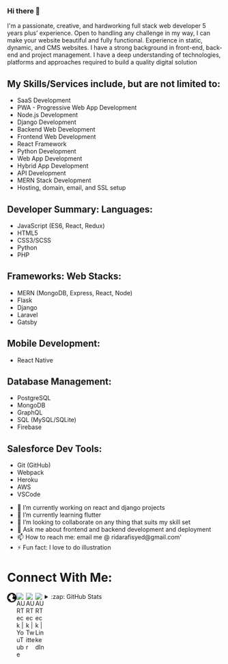 ### Hi there 👋

I'm a passionate, creative, and hardworking full stack web developer 5 years plus’ experience. Open to handling any challenge in my way, I can make your website beautiful and fully functional. Experience in static, dynamic, and CMS websites. I have a strong background in front-end, back-end and project management. I have a deep understanding of technologies, platforms and approaches required to build a quality digital solution

## My Skills/Services include, but are not limited to:
<ul>
  <li> SaaS Development </li>
   <li> PWA - Progressive Web App Development</li>
   <li> Node.js Development</li>
   <li> Django Development</li>
   <li> Backend Web Development</li>
   <li> Frontend Web Development</li>
   <li> React Framework</li>
   <li> Python Development</li>
   <li> Web App Development</li>
   <li> Hybrid App Development</li>
   <li> API Development</li>
   <li> MERN Stack Development</li>
   <li> Hosting, domain, email, and SSL setup</li>
</ul>

## Developer Summary: Languages:
<ul>
    <li> JavaScript (ES6, React, Redux)</li>
    <li> HTML5</li>
    <li> CSS3/SCSS</li>
    <li> Python</li>
    <li> PHP </li>
</ul>

## Frameworks: Web Stacks:
<ul>
    <li> MERN (MongoDB, Express, React, Node)</li>
    <li> Flask</li>
    <li> Django</li>
    <li>Laravel </li>
    <li> Gatsby</li>
</ul>

## Mobile Development:
<ul>
  <li> React Native</li>
</ul>

## Database Management:
<ul>
    <li> PostgreSQL</li>
    <li> MongoDB</li>
    <li> GraphQL</li>
    <li> SQL (MySQL/SQLite)</li>
    <li>Firebase</li>
</ul>

## Salesforce Dev Tools:
<ul>
    <li> Git (GitHub)</li>
    <li>Webpack</li>
    <li> Heroku</li></li>
    <li> AWS</li>
    <li> VSCode</li>
</ul>

<ul>
  <li>🔭 I’m currently working on react and django projects</li>
  <li>🌱 I’m currently learning flutter</li>
  <li>👯 I’m looking to collaborate on any thing that suits my skill set</li>
  <li>💬 Ask me about frontend and backend development and deployment</li>
  <li>📫 How to reach me: email me @ ridarafisyed@gmail.com'</li>
  <li>⚡ Fun fact: I love to do illustration</li>
</ul>

# Connect With Me:

[<img align="left" alt="aurteck.com" width="22px" src="https://raw.githubusercontent.com/iconic/open-iconic/master/svg/globe.svg" />][website]
[<img align="left" alt="AURTeck | YouTube" width="22px" src="https://cdn.jsdelivr.net/npm/simple-icons@v3/icons/youtube.svg" />][youtube]
[<img align="left" alt="AURTeck | Twitter" width="22px" src="https://cdn.jsdelivr.net/npm/simple-icons@v3/icons/twitter.svg" />][twitter]
[<img align="left" alt="AURTeck | LinkedIn" width="22px" src="https://cdn.jsdelivr.net/npm/simple-icons@v3/icons/linkedin.svg" />][linkedin]



<!-- ### 📕 Latest Blog Posts -->

<!-- BLOG-POST-LIST:START -->
<!-- - [Want FASTER build time with Next.js? DO THIS! ⚡](https://dev.to/tumee/want-faster-build-time-with-nextjs-do-this-39lc)
- [Underrated Next.js feature 🤯](https://dev.to/tumee/underrated-nextjs-feature-56ii)
- [If you use React, DO THIS!](https://dev.to/tumee/if-you-use-react-do-this-gh8)
- [Working on my Next.js Crash Course 📚](https://dev.to/tumee/working-on-my-nextjs-crash-course-4nch)
- [Week full of Next.js](https://dev.to/tumee/week-full-of-nextjs-37di) -->
<!-- BLOG-POST-LIST:END -->
<!-- 
➡️ [more blog posts...][blog]


### 📺 Latest YouTube Videos -->

<!-- YOUTUBE:START -->
<!-- - [Coding Next.js - Day in the Life of a Software Engineer - First Person View](https://www.youtube.com/watch?v=b3MoM7VSEaM)
- [Next.js Protected API Routes &lpar;with NextAuth&rpar;](https://www.youtube.com/watch?v=BXyDKfIe-es)
- [Day in the Life of a Software Engineer - First Person View - Coding in another office 👨‍💻](https://www.youtube.com/watch?v=wv4qJQkIp_w)
- [Day in the Life of a Software Engineer - First Person View - Working in Finland](https://www.youtube.com/watch?v=HVt8JkAHJiU)
- [Next.js 13 - How to add Authentication &lpar;app folder&rpar;](https://www.youtube.com/watch?v=DfIDr2jCkHo) -->
<!-- YOUTUBE:END -->
<!-- 
➡️ [more videos...][youtube]

 -->

<details>
  <summary>:zap: GitHub Stats</summary>

  <img align="left" alt="Rida R Syed's GitHub Stats" src="https://github-readme-stats.vercel.app/api?username=ridatafisyed&theme=algolia&show_icons=true&hide_border=true" />

</details>

[website]: https://aurteck.com
[blog]: https://www.linkedin.com/pulse/streamline-your-software-delivery-navigating-phases-devops-rida-syed/?trackingId=M6Rq3lE6RmSfGJMy8A2PQA%3D%3D
[twitter]: https://twitter.com/AURTecks
[youtube]: https://www.youtube.com/@theprogramingninja
[linkedin]: https://www.linkedin.com/company/aurtecks/


<!--
**ridarafisyed/ridarafisyed** is a ✨ _special_ ✨ repository because its `README.md` (this file) appears on your GitHub profile.

Here are some ideas to get you started:


🤔 I’m looking for help with ...

😄 Pronouns: ...

-->
